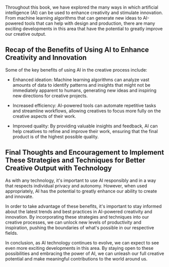 
Throughout this book, we have explored the many ways in which artificial intelligence (AI) can be used to enhance creativity and stimulate innovation. From machine learning algorithms that can generate new ideas to AI-powered tools that can help with design and production, there are many exciting developments in this area that have the potential to greatly improve our creative output.

Recap of the Benefits of Using AI to Enhance Creativity and Innovation
----------------------------------------------------------------------

Some of the key benefits of using AI in the creative process include:

* Enhanced ideation: Machine learning algorithms can analyze vast amounts of data to identify patterns and insights that might not be immediately apparent to humans, generating new ideas and inspiring new directions for creative projects.

* Increased efficiency: AI-powered tools can automate repetitive tasks and streamline workflows, allowing creatives to focus more fully on the creative aspects of their work.

* Improved quality: By providing valuable insights and feedback, AI can help creatives to refine and improve their work, ensuring that the final product is of the highest possible quality.

Final Thoughts and Encouragement to Implement These Strategies and Techniques for Better Creative Output with Technology
------------------------------------------------------------------------------------------------------------------------

As with any technology, it's important to use AI responsibly and in a way that respects individual privacy and autonomy. However, when used appropriately, AI has the potential to greatly enhance our ability to create and innovate.

In order to take advantage of these benefits, it's important to stay informed about the latest trends and best practices in AI-powered creativity and innovation. By incorporating these strategies and techniques into our creative processes, we can unlock new levels of productivity and inspiration, pushing the boundaries of what's possible in our respective fields.

In conclusion, as AI technology continues to evolve, we can expect to see even more exciting developments in this area. By staying open to these possibilities and embracing the power of AI, we can unleash our full creative potential and make meaningful contributions to the world around us.
